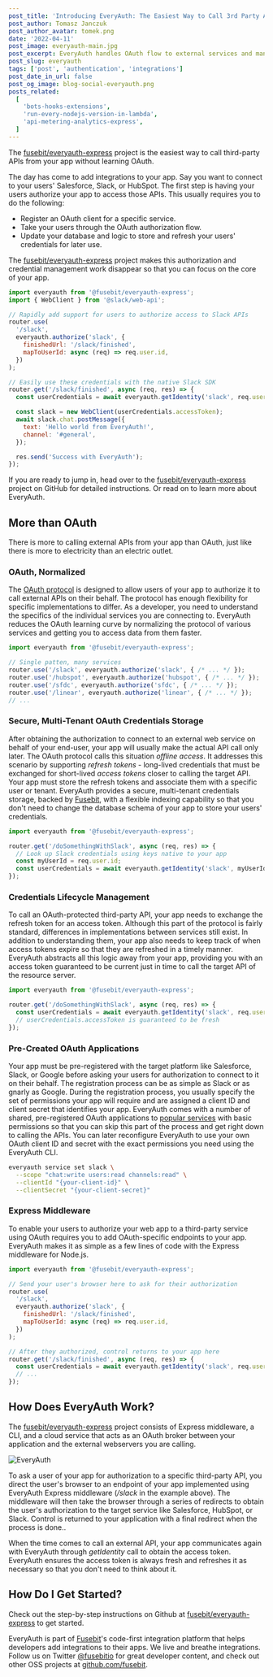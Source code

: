 ```yaml
---
post_title: 'Introducing EveryAuth: The Easiest Way to Call 3rd Party APIs From Your App'
post_author: Tomasz Janczuk
post_author_avatar: tomek.png
date: '2022-04-11'
post_image: everyauth-main.jpg
post_excerpt: EveryAuth handles OAuth flow to external services and manages your users’ credentials so that you can focus on your integration logic rather than busywork.
post_slug: everyauth
tags: ['post', 'authentication', 'integrations']
post_date_in_url: false
post_og_image: blog-social-everyauth.png
posts_related:
  [
    'bots-hooks-extensions',
    'run-every-nodejs-version-in-lambda',
    'api-metering-analytics-express',
  ]
---
```


The [fusebit/everyauth-express](https://github.com/fusebit/everyauth-express) project is the easiest way to call third-party APIs from your app without learning OAuth.

The day has come to add integrations to your app. Say you want to connect to your users' Salesforce, Slack, or HubSpot. The first step is having your users authorize your app to access those APIs. This usually requires you to do the following:

- Register an OAuth client for a specific service.
- Take your users through the OAuth authorization flow.
- Update your database and logic to store and refresh your users' credentials for later use.

The [fusebit/everyauth-express](https://github.com/fusebit/everyauth-express) project makes this authorization and credential management work disappear so that you can focus on the core of your app.

```javascript
import everyauth from '@fusebit/everyauth-express';
import { WebClient } from '@slack/web-api';

// Rapidly add support for users to authorize access to Slack APIs
router.use(
  '/slack',
  everyauth.authorize('slack', {
    finishedUrl: '/slack/finished',
    mapToUserId: async (req) => req.user.id,
  })
);

// Easily use these credentials with the native Slack SDK
router.get('/slack/finished', async (req, res) => {
  const userCredentials = await everyauth.getIdentity('slack', req.user.id);

  const slack = new WebClient(userCredentials.accessToken);
  await slack.chat.postMessage({
    text: 'Hello world from EveryAuth!',
    channel: '#general',
  });

  res.send('Success with EveryAuth');
});
```

If you are ready to jump in, head over to the [fusebit/everyauth-express](https://github.com/fusebit/everyauth-express) project on GitHub for detailed instructions. Or read on to learn more about EveryAuth.

## More than OAuth

There is more to calling external APIs from your app than OAuth, just like there is more to electricity than an electric outlet.

### OAuth, Normalized

The [OAuth protocol](https://oauth.net/2/) is designed to allow users of your app to authorize it to call external APIs on their behalf. The protocol has enough flexibility for specific implementations to differ. As a developer, you need to understand the specifics of the individual services you are connecting to. EveryAuth reduces the OAuth learning curve by normalizing the protocol of various services and getting you to access data from them faster.

```javascript
import everyauth from '@fusebit/everyauth-express';

// Single patten, many services
router.use('/slack', everyauth.authorize('slack', { /* ... */ });
router.use('/hubspot', everyauth.authorize('hubspot', { /* ... */ });
router.use('/sfdc', everyauth.authorize('sfdc', { /* ... */ });
router.use('/linear', everyauth.authorize('linear', { /* ... */ });
// ...
```

### Secure, Multi-Tenant OAuth Credentials Storage

After obtaining the authorization to connect to an external web service on behalf of your end-user, your app will usually make the actual API call only later. The OAuth protocol calls this situation _offline access_. It addresses this scenario by supporting _refresh tokens_ - long-lived credentials that must be exchanged for short-lived _access tokens_ closer to calling the target API. Your app must store the refresh tokens and associate them with a specific user or tenant. EveryAuth provides a secure, multi-tenant credentials storage, backed by [Fusebit](https://fusebit.io), with a flexible indexing capability so that you don't need to change the database schema of your app to store your users' credentials.

```javascript
import everyauth from '@fusebit/everyauth-express';

router.get('/doSomethingWithSlack', async (req, res) => {
  // Look up Slack credentials using keys native to your app
  const myUserId = req.user.id;
  const userCredentials = await everyauth.getIdentity('slack', myUserId);
});
```

### Credentials Lifecycle Management

To call an OAuth-protected third-party API, your app needs to exchange the refresh token for an access token. Although this part of the protocol is fairly standard, differences in implementations between services still exist. In addition to understanding them, your app also needs to keep track of when access tokens expire so that they are refreshed in a timely manner. EveryAuth abstracts all this logic away from your app, providing you with an access token guaranteed to be current just in time to call the target API of the resource server.

```javascript
import everyauth from '@fusebit/everyauth-express';

router.get('/doSomethingWithSlack', async (req, res) => {
  const userCredentials = await everyauth.getIdentity('slack', req.user.id);
  // userCredentials.accessToken is guaranteed to be fresh
});
```

### Pre-Created OAuth Applications

Your app must be pre-registered with the target platform like Salesforce, Slack, or Google before asking your users for authorization to connect to it on their behalf. The registration process can be as simple as Slack or as gnarly as Google. During the registration process, you usually specify the set of permissions your app will require and are assigned a client ID and client secret that identifies your app. EveryAuth comes with a number of shared, pre-registered OAuth applications to [popular services](https://github.com/fusebit/everyauth-express#supported-services) with basic permissions so that you can skip this part of the process and get right down to calling the APIs. You can later reconfigure EveryAuth to use your own OAuth client ID and secret with the exact permissions you need using the EveryAuth CLI.

```bash
everyauth service set slack \
  --scope "chat:write users:read channels:read" \
  --clientId "{your-client-id}" \
  --clientSecret "{your-client-secret}"
```

### Express Middleware

To enable your users to authorize your web app to a third-party service using OAuth requires you to add OAuth-specific endpoints to your app. EveryAuth makes it as simple as a few lines of code with the Express middleware for Node.js.

```javascript
import everyauth from '@fusebit/everyauth-express';

// Send your user's browser here to ask for their authorization
router.use(
  '/slack',
  everyauth.authorize('slack', {
    finishedUrl: '/slack/finished',
    mapToUserId: async (req) => req.user.id,
  })
);

// After they authorized, control returns to your app here
router.get('/slack/finished', async (req, res) => {
  const userCredentials = await everyauth.getIdentity('slack', req.user.id);
  // ...
});
```

## How Does EveryAuth Work?

The [fusebit/everyauth-express](https://github.com/fusebit/everyauth-express) project consists of Express middleware, a CLI, and a cloud service that acts as an OAuth broker between your application and the external webservers you are calling.

![EveryAuth](everyauth.png 'EveryAuth')

To ask a user of your app for authorization to a specific third-party API, you direct the user's browser to an endpoint of your app implemented using EveryAuth Express middleware (_/slack_ in the example above). The middleware will then take the browser through a series of redirects to obtain the user's authorization to the target service like Salesforce, HubSpot, or Slack. Control is returned to your application with a final redirect when the process is done..

When the time comes to call an external API, your app communicates again with EveryAuth through _getIdentity_ call to obtain the access token. EveryAuth ensures the access token is always fresh and refreshes it as necessary so that you don't need to think about it.

## How Do I Get Started?

Check out the step-by-step instructions on Github at [fusebit/everyauth-express](https://github.com/fusebit/everyauth-express) to get started.

EveryAuth is part of [Fusebit](https://fusebit.io)'s code-first integration platform that helps developers add integrations to their apps. We live and breathe integrations. Follow us on Twitter [@fusebitio](https://twitter.com/fusebitio) for great developer content, and check out other OSS projects at [github.com/fusebit](https://github.com/fusebit).
